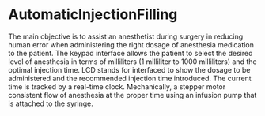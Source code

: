 # AutomaticInjectionFilling
The main objective  is to assist an anesthetist during surgery in reducing human
error when administering the right dosage of anesthesia medication to the patient. 
The keypad interface allows the patient to select the desired level of anesthesia in terms 
of milliliters (1 milliliter to 1000 milliliters) and the optimal injection time. LCD stands for
interfaced to show the dosage to be administered and the recommended injection 
time introduced. The current time is tracked by a real-time clock. Mechanically, a stepper
 motor consistent flow of anesthesia at the proper time using an infusion pump that is
 attached to the syringe.
